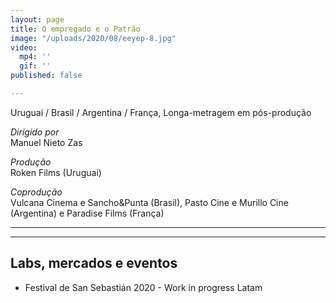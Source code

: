 ```yaml
---
layout: page
title: O empregado e o Patrão
image: "/uploads/2020/08/eeyep-8.jpg"
video:
  mp4: ''
  gif: ''
published: false

---
```

Uruguai / Brasil / Argentina / França, Longa-metragem em pós-produção

_Dirigido por_  
Manuel Nieto Zas

_Produção_  
Roken Films (Uruguai)

_Coprodução_  
Vulcana Cinema e Sancho&Punta (Brasil), Pasto Cine e Murillo Cine (Argentina) e Paradise Films (França)

***

***

## Labs, mercados e eventos

* Festival de San Sebastián 2020 - Work in progress Latam